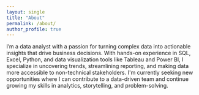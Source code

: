```yaml
---
layout: single
title: "About"
permalink: /about/
author_profile: true
---
```


I’m a data analyst with a passion for turning complex data into actionable insights that drive business decisions. With hands-on experience in SQL, Excel, Python, and data visualization tools like Tableau and Power BI, I specialize in uncovering trends, streamlining reporting, and making data more accessible to non-technical stakeholders. I'm currently seeking new opportunities where I can contribute to a data-driven team and continue growing my skills in analytics, storytelling, and problem-solving.